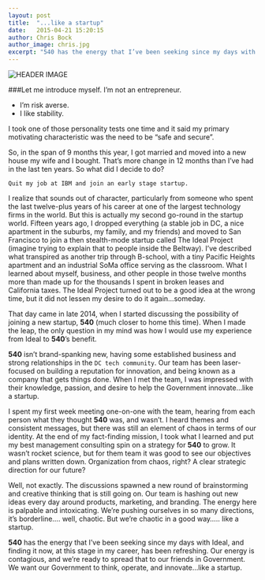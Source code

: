 ```yaml
---
layout: post
title:  "...like a startup"
date:   2015-04-21 15:20:15
author: Chris Bock
author_image: chris.jpg
excerpt: "540 has the energy that I’ve been seeking since my days with Ideal, and finding it now, at this stage in my career, has been refreshing. Our energy is contagious, and we’re ready to spread that to our friends in Government. We want our Government to think, operate, and innovate…like a startup."
---
```


![HEADER IMAGE](/assets/blog/like-a-startup/mac-glasses.jpg)

###Let me introduce myself.  I’m not an entrepreneur.

- I’m risk averse.
- I like stability.

I took one of those personality tests one time and it said my primary motivating characteristic was the need to be “safe and secure”.

So, in the span of 9 months this year, I got married and moved into a new house my wife and I bought.  That’s more change in 12 months than I’ve had in the last ten years.  So what did I decide to do?

```
Quit my job at IBM and join an early stage startup.
```

I realize that sounds out of character, particularly from someone who spent the last twelve-plus years of his career at one of the largest technology firms in the world.  But this is actually my second go-round in the startup world.  Fifteen years ago, I dropped everything (a stable job in DC, a nice apartment in the suburbs, my family, and my friends) and moved to San Francisco to join a then stealth-mode startup called The Ideal Project (imagine trying to explain that to people inside the Beltway). I’ve described what transpired as another trip through B-school, with a tiny Pacific Heights apartment and an industrial SoMa office serving as the classroom.  What I learned about myself, business, and other people in those twelve months more than made up for the thousands I spent in broken leases and California taxes.  The Ideal Project turned out to be a good idea at the wrong time, but it did not lessen my desire to do it again…someday.

That day came in late 2014, when I started discussing the possibility of joining a new startup, **540** (much closer to home this time).  When I made the leap, the only question in my mind was how I would use my experience from Ideal to **540**’s benefit.

**540** isn’t brand-spanking new, having some established business and strong relationships in the `DC tech community`.  Our team has been laser-focused on building a reputation for innovation, and being known as a company that gets things done.  When I met the team, I was impressed with their knowledge, passion, and desire to help the Government innovate…like a startup.

I spent my first week meeting one-on-one with the team, hearing from each person what they thought **540** was, and wasn’t.  I heard themes and consistent messages, but there was still an element of chaos in terms of our identity.  At the end of my fact-finding mission, I took what I learned and put my best management consulting spin on a strategy for **540** to grow.  It wasn’t rocket science, but for them team it was good to see our objectives and plans written down.  Organization from chaos, right?  A clear strategic direction for our future?

Well, not exactly.  The discussions spawned a new round of brainstorming and creative thinking that is still going on.  Our team is hashing out new ideas every day around products, marketing, and branding.  The energy here is palpable and intoxicating.  We’re pushing ourselves in so many directions, it’s borderline…. well, chaotic.  But we’re chaotic in a good way….. like a startup.

**540** has the energy that I’ve been seeking since my days with Ideal, and finding it now, at this stage in my career, has been refreshing. Our energy is contagious, and we’re ready to spread that to our friends in Government. We want our Government to think, operate, and innovate…like a startup.